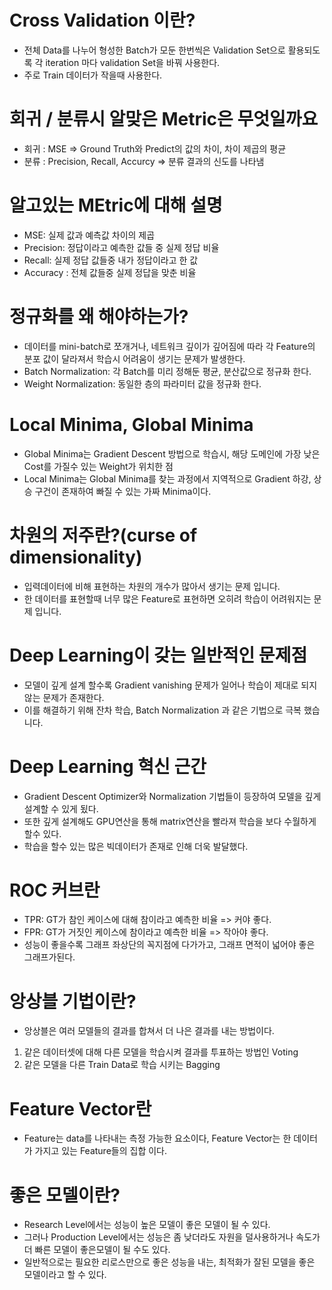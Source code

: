 # Cross Validation 이란?
- 전체 Data를 나누어 형성한 Batch가 모둔 한번씩은 Validation Set으로 활용되도록 각 iteration 마다 validation Set을 바꿔 사용한다.
- 주로 Train 데이터가 작을때 사용한다.

# 회귀 / 분류시 알맞은 Metric은 무엇일까요
- 회귀 : MSE => Ground Truth와 Predict의 값의 차이, 차이 제곱의 평균
- 분류 : Precision, Recall, Accurcy => 분류 결과의 신도를 나타냄

# 알고있는 MEtric에 대해 설명
- MSE: 실제 값과 예측값 차이의 제곱
- Precision: 정답이라고 예측한 값들 중 실제 정답 비율
- Recall: 실제 정답 값들중 내가 정답이라고 한 값
- Accuracy : 전체 값들중 실제 정답을 맞춘 비율

# 정규화를 왜 해야하는가?
- 데이터를 mini-batch로 쪼개거나, 네트워크 깊이가 깊어짐에 따라 각 Feature의 분포 값이 달라져서 학습시 어려움이 생기는 문제가 발생한다.
- Batch Normalization: 각 Batch를 미리 정해둔 평균, 분산값으로 정규화 한다.
- Weight Normalization: 동일한 층의 파라미터 값을 정규화 한다.

# Local Minima, Global Minima
- Global Minima는 Gradient Descent 방법으로 학습시, 해당 도메인에 가장 낮은 Cost를 가질수 있는 Weight가 위치한 점
- Local Minima는 Global Minima를 찾는 과정에서 지역적으로 Gradient 하강, 상승 구건이 존재하여 빠질 수 있는 가짜 Minima이다.

# 차원의 저주란?(curse of dimensionality)
- 입력데이터에 비해 표현하는 차원의 개수가 많아서 생기는 문제 입니다.
- 한 데이터를 표현할때 너무 많은 Feature로 표현하면 오히려 학습이 어려워지는 문제 입니다.

# Deep Learning이 갖는 일반적인 문제점
- 모델이 깊게 설계 할수록 Gradient vanishing 문제가 일어나 학습이 제대로 되지 않는 문제가 존재한다.
- 이를 해결하기 위해 잔차 학습, Batch Normalization 과 같은 기법으로 극복 했습니다.

# Deep Learning 혁신 근간
- Gradient Descent Optimizer와 Normalization 기법들이 등장하여 모델을 깊게 설계할 수 있게 됬다.
- 또한 깊게 설계해도 GPU연산을 통해 matrix연산을 빨라져 학습을 보다 수월하게 할수 있다.
- 학습을 할수 있는 많은 빅데이터가 존재로 인해 더욱 발달했다.

# ROC 커브란
- TPR: GT가 참인 케이스에 대해 참이라고 예측한 비율 => 커야 좋다.
- FPR: GT가 거짓인 케이스에 참이라고 예측한 비율 => 작아야 좋다.
- 성능이 좋을수록 그래프 좌상단의 꼭지점에 다가가고, 그래프 면적이 넓어야 좋은 그래프가된다.

# 앙상블 기법이란?
- 앙상블은 여러 모델들의 결과를 합쳐서 더 나은 결과를 내는 방법이다.
1) 같은 데이터셋에 대해 다른 모델을 학습시켜 결과를 투표하는 방법인 Voting
2) 같은 모델을 다른 Train Data로 학습 시키는 Bagging

# Feature Vector란
- Feature는 data를 나타내는 측정 가능한 요소이다, Feature Vector는 한 데이터가 가지고 있는 Feature들의 집합 이다.

# 좋은 모델이란?
- Research Level에서는 성능이 높은 모델이 좋은 모델이 될 수 있다.
- 그러나 Production Level에서는 성능은 좀 낮더라도 자원을 덜사용하거나 속도가 더 빠른 모델이 좋은모델이 될 수도 있다.
- 일반적으로는 필요한 리로스만으로 좋은 성능을 내는, 최적화가 잘된 모델을 좋은 모델이라고 할 수 있다.


